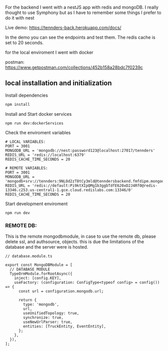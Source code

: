 For the backend I went with a nestJS app with redis and mongoDB. I really thought to use Symphony but as I have to remember some things I prefer to do it with nest

Live demo: https://tennders-back.herokuapp.com/docs/

In the demo you can see the endpoints and test them. The redis cache is set to 20 seconds. 

for the local enviroment I went with docker

postman: https://www.getpostman.com/collections/452b158a28bdc7f0239c

## local installation and initialization

Install dependencies
```bash
npm install
```
Install and Start docker services
```
npm run dev:dockerServices
```

Check the enviroment variables
```
# LOCAL VARIABLES:
PORT = 3001
MONGODB_URL = 'mongodb://nest:password123@localhost:27017/tennders'
REDIS_URL = 'redis://localhost:6379'
REDIS_CACHE_TIME_SECONDS = 20

# REMOTE VARIABLES: 
PORT = 3001
MONGODB_URL = 'mongodb+srv://tennders:9NLOd2zT8tCy3mld@tenndersbackend.fmfdipm.mongodb.net/tennders'
REDIS_URL = 'redis://default:Pi9ktXIpQMg1b3ggbTdfE620xD2J4Rf0@redis-13346.c253.us-central1-1.gce.cloud.redislabs.com:13346/0'
REDIS_CACHE_TIME_SECONDS = 20

```
Start development enviroment
```
npm run dev
```



### REMOTE DB: 
This is the remote mongodbmodule, in case to use the remote db, please delete ssl, and authsource, objects. this is due the limitations of the database and the server were is hosted. 

````
// database.module.ts

export const MongoDBModule = [
  // DATABASE MODULE
  TypeOrmModule.forRootAsync({
    inject: [config.KEY],
    useFactory: (configuration: ConfigType<typeof config> = config()) => {
      const url = configuration.mongodb.url;

      return {
        type: 'mongodb',
        url,
        useUnifiedTopology: true,
        synchronize: true,
        useNewUrlParser: true,
        entities: [TruckEntity, EventEntity],
      };
    },
  }),
];

````
